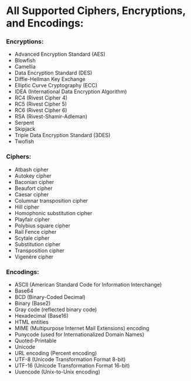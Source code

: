 # All Supported Ciphers, Encryptions, and Encodings:

### Encryptions:
- Advanced Encryption Standard (AES)
- Blowfish
- Camellia
- Data Encryption Standard (DES)
- Diffie-Hellman Key Exchange
- Elliptic Curve Cryptography (ECC)
- IDEA (International Data Encryption Algorithm)
- RC4 (Rivest Cipher 4)
- RC5 (Rivest Cipher 5)
- RC6 (Rivest Cipher 6)
- RSA (Rivest-Shamir-Adleman)
- Serpent
- Skipjack
- Triple Data Encryption Standard (3DES)
- Twofish

### Ciphers:
- Atbash cipher
- Autokey cipher
- Baconian cipher
- Beaufort cipher
- Caesar cipher
- Columnar transposition cipher
- Hill cipher
- Homophonic substitution cipher
- Playfair cipher
- Polybius square cipher
- Rail Fence cipher
- Scytale cipher
- Substitution cipher
- Transposition cipher
- Vigenère cipher

### Encodings:
- ASCII (American Standard Code for Information Interchange)
- Base64
- BCD (Binary-Coded Decimal)
- Binary (Base2)
- Gray code (reflected binary code)
- Hexadecimal (Base16)
- HTML entities
- MIME (Multipurpose Internet Mail Extensions) encoding
- Punycode (used for Internationalized Domain Names)
- Quoted-Printable
- Unicode
- URL encoding (Percent encoding)
- UTF-8 (Unicode Transformation Format 8-bit)
- UTF-16 (Unicode Transformation Format 16-bit)
- Uuencode (Unix-to-Unix encoding)
